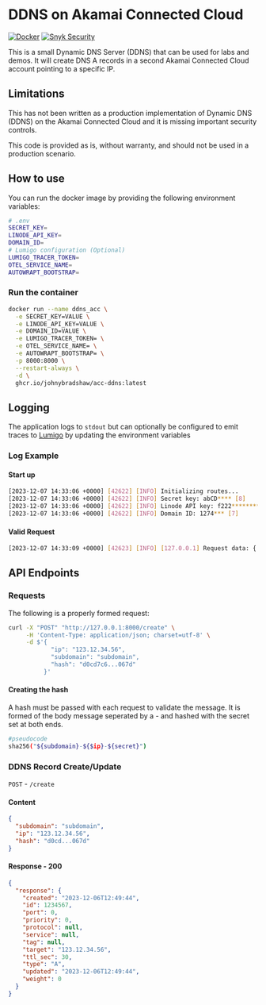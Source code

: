 # DDNS on Akamai Connected Cloud

[![Docker](https://github.com/johnybradshaw/acc-ddns/actions/workflows/docker-publish.yml/badge.svg)](https://github.com/johnybradshaw/acc-ddns/actions/workflows/docker-publish.yml)
[![Snyk Security](https://github.com/johnybradshaw/acc-ddns/actions/workflows/snyk-security.yml/badge.svg)](https://github.com/johnybradshaw/acc-ddns/actions/workflows/snyk-security.yml)

This is a small Dynamic DNS Server (DDNS) that can be used for labs and demos. It will create DNS A records in a second Akamai Connected Cloud account pointing to a specific IP.

## Limitations

This has not been written as a production implementation of Dynamic DNS (DDNS) on the Akamai Connected Cloud and it is missing important security controls.

This code is provided as is, without warranty, and should not be used in a production scenario.

## How to use

You can run the docker image by providing the following environment variables:

```bash
# .env
SECRET_KEY=
LINODE_API_KEY=
DOMAIN_ID=
# Lumigo configuration (Optional)
LUMIGO_TRACER_TOKEN=
OTEL_SERVICE_NAME=
AUTOWRAPT_BOOTSTRAP=
```

### Run the container

```bash
docker run --name ddns_acc \
  -e SECRET_KEY=VALUE \
  -e LINODE_API_KEY=VALUE \
  -e DOMAIN_ID=VALUE \
  -e LUMIGO_TRACER_TOKEN= \
  -e OTEL_SERVICE_NAME= \
  -e AUTOWRAPT_BOOTSTRAP= \
  -p 8000:8000 \
  --restart-always \
  -d \
  ghcr.io/johnybradshaw/acc-ddns:latest
```

## Logging

The application logs to `stdout` but can optionally be configured to emit traces to [Lumigo](https://platform.lumigo.io/) by updating the environment variables

### Log Example

#### Start up

```bash
[2023-12-07 14:33:06 +0000] [42622] [INFO] Initializing routes...
[2023-12-07 14:33:06 +0000] [42622] [INFO] Secret key: abCD**** [8]
[2023-12-07 14:33:06 +0000] [42622] [INFO] Linode API key: f222************************************************************ [64]
[2023-12-07 14:33:06 +0000] [42622] [INFO] Domain ID: 1274*** [7]
```

#### Valid Request

```bash
[2023-12-07 14:33:09 +0000] [42623] [INFO] [127.0.0.1] Request data: {'subdomain': 'subdomain', 'ip': '123.12.34.56'}
```

## API Endpoints

### Requests

The following is a properly formed request:

```bash
curl -X "POST" "http://127.0.0.1:8000/create" \
     -H 'Content-Type: application/json; charset=utf-8' \
     -d $'{
            "ip": "123.12.34.56",
            "subdomain": "subdomain",
            "hash": "d0cd7c6...067d"
          }'
```

#### Creating the hash

A hash must be passed with each request to validate the message. It is formed of the body message seperated by a - and hashed with the secret set at both ends.

```bash
#pseudocode
sha256("${subdomain}-${$ip}-${secret}")
```

### DDNS Record Create/Update

`POST` - `/create`

#### Content

```json
{
  "subdomain": "subdomain",
  "ip": "123.12.34.56",
  "hash": "d0cd...067d"
}
```

#### Response - 200

```json
{
  "response": {
    "created": "2023-12-06T12:49:44",
    "id": 1234567,
    "port": 0,
    "priority": 0,
    "protocol": null,
    "service": null,
    "tag": null,
    "target": "123.12.34.56",
    "ttl_sec": 30,
    "type": "A",
    "updated": "2023-12-06T12:49:44",
    "weight": 0
  }
}
```
